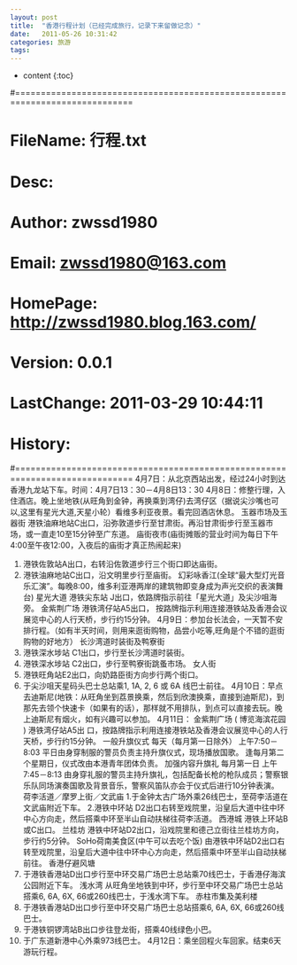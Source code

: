 ```yaml
---
layout: post
title:  "香港行程计划（已经完成旅行，记录下来留做记念）"
date:   2011-05-26 10:31:42
categories: 旅游
tags:
---
```


* content
{:toc}

#=============================================================================
#     FileName: 行程.txt
#         Desc: 
#       Author: zwssd1980
#        Email: zwssd1980@163.com
#     HomePage: http://zwssd1980.blog.163.com/
#      Version: 0.0.1
#   LastChange: 2011-03-29 10:44:11
#      History:
#=============================================================================
4月7日：从北京西站出发，经过24小时到达香港九龙站下车。时间：4月7日13：30－4月8日13：30
4月8日：修整行理，入住酒店。晚上坐地铁(从旺角到金钟，再换乘到湾仔)去湾仔区（据说尖沙嘴也可以,这里有星光大道,天星小轮）看维多利亚夜景。看完回酒店休息。
玉器市场及玉器街
港铁油麻地站C出口，沿弥敦道步行至甘肃街。再沿甘肃街步行至玉器市场，或一直走10至15分钟至广东道。
庙街夜市(庙街摊贩的营业时间为每日下午4:00至午夜12:00，入夜后的庙街才真正热闹起来)
1. 港铁佐敦站A出口，右转沿佐敦道步行三个街口即达庙街。
2. 港铁油麻地站C出口，沿文明里步行至庙街。
幻彩咏香江(全球“最大型灯光音乐汇演”。每晚8:00，维多利亚港两岸的建筑物即变身成为声光交织的表演舞台)
星光大道
港铁尖东站 J出口，依路牌指示前往「星光大道」及尖沙咀海旁。
金紫荆广场
港铁湾仔站A5出口， 按路牌指示利用连接港铁站及香港会议展览中心的人行天桥，步行约15分钟。 
4月9日：参加台长法会，一天暂不安排行程。（如有半天时间，则用来逛街购物，品尝小吃等,旺角是个不错的逛街购物的好地方）
长沙湾道时装街及鸭寮街
1. 港铁深水埗站 C1出口，步行至长沙湾道时装街。
2. 港铁深水埗站 C2出口，步行至鸭寮街跳蚤市场。
女人街
1. 港铁旺角站E2出口，向奶路臣街方向步行两个街口。
2. 于尖沙咀天星码头巴士总站乘1, 1A, 2, 6 或 6A 线巴士前往。
4月10日：早点去迪斯尼(地铁：从旺角坐到荔景换乘，然后到欣澳换乘，直接到迪斯尼)，到那先去领个快速卡（如果有的话），那样就不用排队，到点可以直接去玩。晚上迪斯尼有烟火，如有兴趣可以参加。
4月11日：
金紫荆广场 ( 博览海滨花园 )
港铁湾仔站A5出 口，按路牌指示利用连接港铁站及香港会议展览中心的人行天桥，步行约15分钟。 
一般升旗仪式     每天（每月第一日除外）
上午7:50－8:03
平日由身穿制服的警员负责主持升旗仪式，现场播放国歌。
逢每月第二个星期日，仪式改由本港青年团体负责。
加强内容升旗礼     每月第一日
上午7:45－8:13
由身穿礼服的警员主持升旗礼，包括配备长枪的枪队成员；警察银乐队同场演奏国歌及背景音乐，警察风笛队亦会于仪式后进行10分钟表演。
荷李活道／摩罗上街／文武庙
1.于金钟太古广场外乘26线巴士，至荷李活道在文武庙附近下车。
2.港铁中环站 D2出口右转至戏院里，沿皇后大道中往中环中心方向走，然后搭乘中环至半山自动扶梯往荷李活道。
西港城
港铁上环站B或C出口。
兰桂坊
港铁中环站D2出口，沿戏院里和德己立街往兰桂坊方向，步行约5分钟。
SoHo荷南美食区(中午可以去吃个饭)
由港铁中环站D2出口右转至戏院里，沿皇后大道中往中环中心方向走，然后搭乘中环至半山自动扶梯前往。
香港仔避风塘
1. 于港铁香港站D出口步行至中环交易广场巴士总站乘70线巴士，于香港仔海滨公园附近下车。
浅水湾
从旺角坐地铁到中环，步行至中环交易广场巴士总站搭乘6, 6A, 6X, 66或260线巴士，于浅水湾下车。
赤柱市集及美利楼
1. 于港铁香港站D出口步行至中环交易广场巴士总站搭乘6, 6A, 6X, 66或260线巴士。
2. 于港铁铜锣湾站B出口步往登龙街，搭乘40线绿色小巴。
3. 于广东道新港中心外乘973线巴士。 
4月12日：乘坐回程火车回家。结束6天游玩行程。
        
